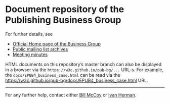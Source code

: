 # Document repository of the Publishing Business Group

For further details, see

* [Official Home page of the Business Group](https://www.w3.org/community/publishingbg/)
* [Public mailing list archives](http://lists.w3.org/Archives/Public/public-publishingbg/)
* [Meeting minutes](https://www.w3.org/wiki/PublishingBG/Minutes)

HTML documents on this repository’s master branch can also be displayed in a browser via the `https://w3c.github.io/pub-bg/...` URL-s. For example, the `docs/EPUB4_business_case.html` can be read via the https://w3c.github.io/pub-bg/docs/EPUB4_business_case.html URL.

---

For any further help, contact either [Bill McCoy](bmccoy@w3.org) or [Ivan Herman](ivan@w3.org).
